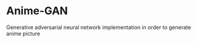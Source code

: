 # Anime-GAN
Generative adversarial neural network implementation in order to generate anime picture
